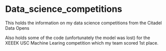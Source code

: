 # Data_science_competitions
This holds the information on my data science competitions from the Citadel Data Opens

Also holds some of the code (unfortunately the model was lost) for the XEEEK USC Machine Learing competition which my team scored 1st place.

